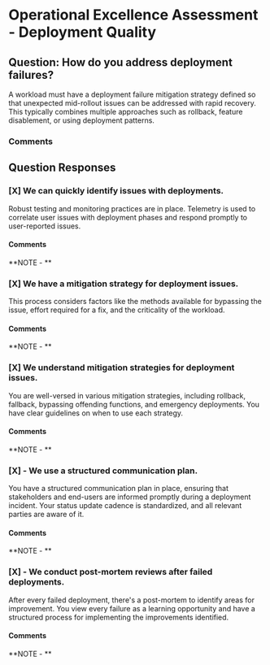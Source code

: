 # Operational Excellence Assessment - Deployment Quality
## Question: How do you address deployment failures?

A workload must have a deployment failure mitigation strategy defined so that unexpected mid-rollout issues can be addressed with rapid recovery. This typically combines multiple approaches such as rollback, feature disablement, or using deployment patterns.


### Comments


## Question Responses

### [X] **We can quickly identify issues with deployments.**
Robust testing and monitoring practices are in place. Telemetry is used to correlate user issues with deployment phases and respond promptly to user-reported issues.
#### Comments


**NOTE - **


### [X] **We have a mitigation strategy for deployment issues.**
This process considers factors like the methods available for bypassing the issue, effort required for a fix, and the criticality of the workload.
#### Comments


**NOTE - **

### [X] **We understand mitigation strategies for deployment issues.**
You are well-versed in various mitigation strategies, including rollback, fallback, bypassing offending functions, and emergency deployments. You have clear guidelines on when to use each strategy.
#### Comments


**NOTE - **

### [X] - **We use a structured communication plan.**
You have a structured communication plan in place, ensuring that stakeholders and end-users are informed promptly during a deployment incident. Your status update cadence is standardized, and all relevant parties are aware of it.
#### Comments


**NOTE - **

### [X] - **We conduct post-mortem reviews after failed deployments.**
After every failed deployment, there's a post-mortem to identify areas for improvement. You view every failure as a learning opportunity and have a structured process for implementing the improvements identified.
#### Comments


**NOTE - **
